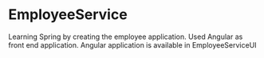 # EmployeeService

Learning Spring by creating the employee application.
Used Angular as front end application.
Angular application is available in EmployeeServiceUI
